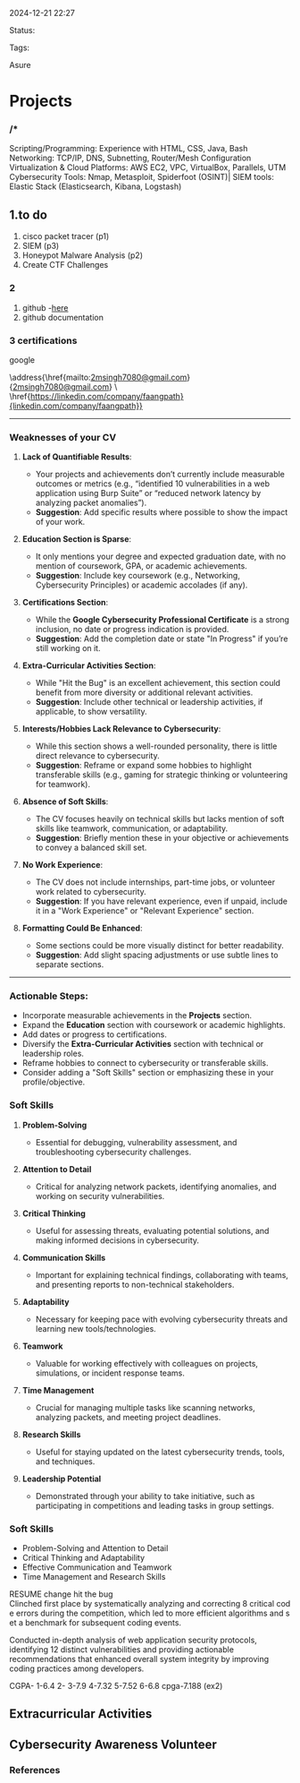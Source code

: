 2024-12-21 22:27

Status:

Tags:

Asure 
# Projects
### /*
Scripting/Programming: Experience with HTML, CSS, Java, Bash Networking: TCP/IP, DNS, Subnetting, Router/Mesh Configuration Virtualization & Cloud Platforms: AWS EC2, VPC, VirtualBox, Parallels, UTM Cybersecurity Tools: Nmap, Metasploit, Spiderfoot (OSINT)| SIEM tools: Elastic Stack (Elasticsearch, Kibana, Logstash)

## 1.to do 
1. cisco packet tracer (p1)
2. SIEM (p3)
3.  Honeypot  Malware Analysis (p2) 
4. Create CTF Challenges
### 2
1. github -[here](https://www.youtube.com/watch?v=81NguENBjws)
2. github documentation 
### 3 certifications
google 

\address{\href{mailto:2msingh7080@gmail.com}{2msingh7080@gmail.com} \\ \href{https://linkedin.com/company/faangpath}{linkedin.com/company/faangpath}} 



---

### Weaknesses of your CV

1. **Lack of Quantifiable Results**:
    
    - Your projects and achievements don’t currently include measurable outcomes or metrics (e.g., “identified 10 vulnerabilities in a web application using Burp Suite” or “reduced network latency by analyzing packet anomalies”).
    - **Suggestion**: Add specific results where possible to show the impact of your work.
2. **Education Section is Sparse**:
    
    - It only mentions your degree and expected graduation date, with no mention of coursework, GPA, or academic achievements.
    - **Suggestion**: Include key coursework (e.g., Networking, Cybersecurity Principles) or academic accolades (if any).
3. **Certifications Section**:
    
    - While the **Google Cybersecurity Professional Certificate** is a strong inclusion, no date or progress indication is provided.
    - **Suggestion**: Add the completion date or state "In Progress" if you’re still working on it.
4. **Extra-Curricular Activities Section**:
    
    - While "Hit the Bug" is an excellent achievement, this section could benefit from more diversity or additional relevant activities.
    - **Suggestion**: Include other technical or leadership activities, if applicable, to show versatility.
5. **Interests/Hobbies Lack Relevance to Cybersecurity**:
    
    - While this section shows a well-rounded personality, there is little direct relevance to cybersecurity.
    - **Suggestion**: Reframe or expand some hobbies to highlight transferable skills (e.g., gaming for strategic thinking or volunteering for teamwork).
6. **Absence of Soft Skills**:
    
    - The CV focuses heavily on technical skills but lacks mention of soft skills like teamwork, communication, or adaptability.
    - **Suggestion**: Briefly mention these in your objective or achievements to convey a balanced skill set.
7. **No Work Experience**:
    
    - The CV does not include internships, part-time jobs, or volunteer work related to cybersecurity.
    - **Suggestion**: If you have relevant experience, even if unpaid, include it in a "Work Experience" or "Relevant Experience" section.
8. **Formatting Could Be Enhanced**:
    
    - Some sections could be more visually distinct for better readability.
    - **Suggestion**: Add slight spacing adjustments or use subtle lines to separate sections.

---

### Actionable Steps:

- Incorporate measurable achievements in the **Projects** section.
- Expand the **Education** section with coursework or academic highlights.
- Add dates or progress to certifications.
- Diversify the **Extra-Curricular Activities** section with technical or leadership roles.
- Reframe hobbies to connect to cybersecurity or transferable skills.
- Consider adding a "Soft Skills" section or emphasizing these in your profile/objective.

### Soft Skills

1. **Problem-Solving**
    
    - Essential for debugging, vulnerability assessment, and troubleshooting cybersecurity challenges.
2. **Attention to Detail**
    
    - Critical for analyzing network packets, identifying anomalies, and working on security vulnerabilities.
3. **Critical Thinking**
    
    - Useful for assessing threats, evaluating potential solutions, and making informed decisions in cybersecurity.
4. **Communication Skills**
    
    - Important for explaining technical findings, collaborating with teams, and presenting reports to non-technical stakeholders.
5. **Adaptability**
    
    - Necessary for keeping pace with evolving cybersecurity threats and learning new tools/technologies.
6. **Teamwork**
    
    - Valuable for working effectively with colleagues on projects, simulations, or incident response teams.
7. **Time Management**
    
    - Crucial for managing multiple tasks like scanning networks, analyzing packets, and meeting project deadlines.
8. **Research Skills**
    
    - Useful for staying updated on the latest cybersecurity trends, tools, and techniques.
9. **Leadership Potential**
    
    - Demonstrated through your ability to take initiative, such as participating in competitions and leading tasks in group settings.
### Soft Skills

- Problem-Solving and Attention to Detail
- Critical Thinking and Adaptability
- Effective Communication and Teamwork
- Time Management and Research Skills


RESUME  change
hit the bug 
Clinched first place by systematically analyzing and correcting 8 critical code errors during the competition, which led to more efficient algorithms and set a benchmark for subsequent coding events.


Conducted in-depth analysis of web application security protocols, identifying 12 distinct vulnerabilities and providing actionable recommendations that enhanced overall system integrity by improving coding practices among developers.

CGPA-
1-6.4
2-
3-7.9
4-7.32
5-7.52
6-6.8
cpga-7.188 (ex2)
## Extracurricular Activities

## Cybersecurity Awareness Volunteer

### References
